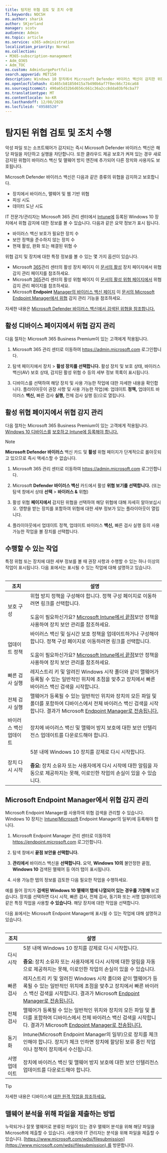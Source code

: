 ```yaml
---
title: 탐지된 위협 검토 및 조치 수행
f1.keywords: NOCSH
ms.author: sharik
author: SKjerland
manager: scotv
audience: Admin
ms.topic: article
ms.service: o365-administration
localization_priority: Normal
ms.collection:
- M365-subscription-management
- Adm_O365
- Adm_TOC
ms.custom: AdminSurgePortfolio
search.appverid: MET150
description: Windows 10 장치에서 Microsoft Defender 바이러스 백신이 감지한 위협을 검토하고 관리하는 방법을 알아보십시오.
ms.openlocfilehash: 41465cb81850415a7b490b6af7f0ec66c724ca68
ms.sourcegitcommit: 490a65d32b6d656c661c36a2cc8dda03bf6cba77
ms.translationtype: MT
ms.contentlocale: ko-KR
ms.lasthandoff: 12/08/2020
ms.locfileid: "49588520"
---
```

# <a name="review-detected-threats-and-take-action"></a>탐지된 위협 검토 및 조치 수행

악성 파일 또는 소프트웨어가 감지되는 즉시 Microsoft Defender 바이러스 백신은 해당 파일을 차단하고 실행을 차단합니다. 또한 클라우드 제공 보호가 켜져 있는 경우 새로 감지된 위협이 바이러스 백신 및 맬웨어 방지 엔진에 추가되어 다른 장치와 사용자도 보호됩니다.

Microsoft Defender 바이러스 백신은 다음과 같은 종류의 위협을 감지하고 보호합니다.

- 장치에서 바이러스, 맬웨어 및 웹 기반 위협
- 피싱 시도
- 데이터 도난 시도

IT 전문가/관리자는 Microsoft 365 관리 센터에서 [Intune에](/mem/intune/enrollment/device-enrollment) 등록된 Windows 10 장치에서 위협 감지에 대한 정보를 볼 수 있습니다. 다음과 같은 요약 정보가 표시 됩니다.

- 바이러스 백신 보호가 필요한 장치 수
- 보안 정책을 준수하지 않는 장치 수
- 현재 활성, 완화 또는 해결된 위협 수

위협 감지 및 장치에 대한 특정 정보를 볼 수 있는 몇 가지 옵션이 있습니다.

- Microsoft  <a href="https://go.microsoft.com/fwlink/p/?linkid=2024339" target="_blank">365</a>관리 센터의 활성 장치 페이지 이 [문서의 활성](#manage-threat-detections-on-the-active-devices-page) 장치 페이지에서 위협 감지 관리 페이지를 참조하세요.
- Microsoft  <a href="https://go.microsoft.com/fwlink/p/?linkid=2024339" target="_blank">365</a>관리 센터의 활성 위협 페이지 이 [문서의 활성 위협 페이지에서](#manage-threat-detections-on-the-active-threats-page) 위협 감지 관리 페이지를 참조하세요.
- Microsoft **Endpoint** <a href="https://go.microsoft.com/fwlink/p/?linkid=2150463" target="_blank">Manager의 바이러스 백신 페이지</a> 이 [문서의 Microsoft Endpoint Manager에서 위협](#manage-threat-detections-in-microsoft-endpoint-manager) 감지 관리 기능을 참조하세요.

자세한 내용은 [Microsoft Defender 바이러스 백신에서 검색된 위협을 참조합니다.](threats-detected-defender-av.md)

## <a name="manage-threat-detections-on-the-active-devices-page"></a>활성 디바이스 페이지에서 위협 **감지 관리**

다음 절차는 Microsoft 365 Business Premium이 있는 고객에게 적용됩니다.

1. Microsoft 365 관리 센터로 이동하여 <a href="https://go.microsoft.com/fwlink/p/?linkid=2024339" target="_blank">https://admin.microsoft.com</a> 로그인합니다.

2. 탐색 페이지에서 장치   >  **활성 장치를 선택합니다.** 활성 장치 및 보호 상태, 바이러스 백신(AV) 보호 상태, 감지된 활성 위협 수 등의 세부 정보 목록이 표시됩니다.

3. 디바이스를 선택하여 해당 장치 및 사용 가능한 작업에 대한 자세한 내용을 확인합니다. 플라이아웃이 권장 사항 및 사용 가능한 작업(예: 업데이트 **정책,** 업데이트 바이러스 **백신,** 빠른 검사 **실행,** 전체 검사 실행 등)으로 열립니다. 

## <a name="manage-threat-detections-on-the-active-threats-page"></a>활성 위협 페이지에서 위협 **감지** 관리

다음 절차는 Microsoft 365 Business Premium이 있는 고객에게 적용됩니다. [Windows 10 디바이스를](/microsoft-365/business/secure-win-10-pcs) [보호하고 Intune에 등록해야 합니다.](/mem/intune/enrollment/windows-enrollment-methods)

> [!NOTE]
> **Microsoft Defender 바이러스** 백신 카드 및 **활성** 위협 페이지가 단계적으로 롤아웃되고 있으므로 즉시 액세스할 수 없습니다.

1. Microsoft 365 관리 센터로 이동하여 <a href="https://go.microsoft.com/fwlink/p/?linkid=2024339" target="_blank">https://admin.microsoft.com</a> 로그인합니다.

2. Microsoft **Defender 바이러스 백신** 카드에서 활성 **위협 보기를 선택합니다.** (또는 탐색 창에서 상태 **선택**  >  **바이러스 &** 위협)

3. 활성 위협 **페이지에서** 감지된 위협을 선택하여 해당 위협에 대해 자세히 알아보십시오. 영향을 받는 장치를 포함하여 위협에 대한 세부 정보가 있는 플라이아웃이 열립니다.

4. 플라이아웃에서 업데이트 정책, 업데이트 바이러스 **백신,** 빠른 검사 실행 등의 사용 가능한 작업을 볼 장치를 선택합니다.

## <a name="actions-you-can-take"></a>수행할 수 있는 작업

특정 위협 또는 장치에 대한 세부 정보를 볼 때 권장 사항과 수행할 수 있는 하나 이상의 작업이 표시됩니다. 다음 표에서는 표시될 수 있는 작업에 대해 설명하고 있습니다.<br><br>

| 조치 | 설명 |
|--|--|
| 보호 구성 | 위협 방지 정책을 구성해야 합니다. 정책 구성 페이지로 이동하려면 링크를 선택합니다.<br><br>도움이 필요하신가요? [Microsoft Intune에서 끝점](/mem/intune/protect/endpoint-security-policy)보안 정책을 사용하여 장치 보안 관리를 참조하세요. |
| 업데이트 정책 | 바이러스 백신 및 실시간 보호 정책을 업데이트하거나 구성해야 합니다. 정책 구성 페이지로 이동하려면 링크를 선택합니다.<br><br>도움이 필요하신가요? [Microsoft Intune에서 끝점](/mem/intune/protect/endpoint-security-policy)보안 정책을 사용하여 장치 보안 관리를 참조하세요. |
| 빠른 검사 실행 | 레지스트리 키 및 알려진 Windows 시작 폴더와 같이 맬웨어가 등록될 수 있는 일반적인 위치에 초점을 맞추고 장치에서 빠른 바이러스 백신 검색을 시작합니다. |
| 전체 검사 실행 | 맬웨어가 등록될 수 있는 일반적인 위치와 장치의 모든 파일 및 폴더를 포함하여 디바이스에서 전체 바이러스 백신 검색을 시작합니다. 결과가 Microsoft [Endpoint Manager로 전송됩니다.](/mem/intune/fundamentals/tutorial-walkthrough-endpoint-manager) |
| 바이러스 백신 업데이트 | 장치에 바이러스 백신 [](https://go.microsoft.com/fwlink/?linkid=2149926) 및 맬웨어 방지 보호에 대한 보안 인텔리전스 업데이트를 다운로드해야 합니다. |
| 장치 다시 시작 | 5분 내에 Windows 10 장치를 강제로 다시 시작합니다.<br><br>**중요:** 장치 소유자 또는 사용자에게 다시 시작에 대한 알림을 자동으로 제공하지는 못해, 이로인한 작업의 손실이 있을 수 있습니다. |

## <a name="manage-threat-detections-in-microsoft-endpoint-manager"></a>Microsoft Endpoint Manager에서 위협 감지 관리

Microsoft Endpoint Manager를 사용하여 위협 검색을 관리할 수 있습니다. Windows 10 장치는 [Intune(Microsoft](/mem/intune/enrollment/windows-enrollment-methods) Endpoint Manager의 일부)에 등록해야 합니다.

1. Microsoft Endpoint Manager 관리 센터로 이동하여 <a href="https://go.microsoft.com/fwlink/p/?linkid=2150463" target="_blank">https://endpoint.microsoft.com</a> 로그인합니다.

2. 탐색 창에서 **끝점 보안을 선택합니다.**

3. **관리에서** 바이러스 백신을 **선택합니다.** 요약, **Windows 10의** 불안정한 끝점, **Windows 10** 검색된 맬웨어 등 여러 탭이 표시됩니다.

4. 사용 가능한 탭의 정보를 검토한 다음 필요한 작업을 수행하세요.

예를 들어 장치가 **검색된 Windows 10 맬웨어 탭에 나열되어 있는 경우를 가정해** 보겠습니다. 장치를 선택하면 다시 시작, 빠른 검사, 전체 검사, 동기화 또는 서명 업데이트와 같은 특정 작업을 사용할 **수 있습니다.**  해당 장치에 대한 작업을 선택합니다.

다음 표에서는 Microsoft Endpoint Manager에 표시될 수 있는 작업에 대해 설명하고 있습니다.<br><br>

| 조치 | 설명 |
|--|--|
| 다시 시작 | 5분 내에 Windows 10 장치를 강제로 다시 시작합니다.<br><br>**중요:** 장치 소유자 또는 사용자에게 다시 시작에 대한 알림을 자동으로 제공하지는 못해, 이로인한 작업의 손실이 있을 수 있습니다. |
| 빠른 검사 | 레지스트리 키 및 알려진 Windows 시작 폴더와 같이 맬웨어가 등록될 수 있는 일반적인 위치에 초점을 맞추고 장치에서 빠른 바이러스 백신 검색을 시작합니다. 결과가 Microsoft [Endpoint Manager로 전송됩니다.](/mem/intune/fundamentals/tutorial-walkthrough-endpoint-manager) |
| 전체 검사 | 맬웨어가 등록될 수 있는 일반적인 위치와 장치의 모든 파일 및 폴더를 포함하여 디바이스에서 전체 바이러스 백신 검색을 시작합니다. 결과가 Microsoft [Endpoint Manager로 전송됩니다.](/mem/intune/fundamentals/tutorial-walkthrough-endpoint-manager) |
| 동기화 | Intune(Microsoft Endpoint Manager의 일부)으로 장치를 체크 인해야 합니다. 장치가 체크 인하면 장치에 할당된 보류 중인 작업이나 정책이 장치에서 수신됩니다. |
| 서명 업데이트 | 장치에 바이러스 백신 [](https://go.microsoft.com/fwlink/?linkid=2149926) 및 맬웨어 방지 보호에 대한 보안 인텔리전스 업데이트를 다운로드해야 합니다. |

> [!TIP]
> 자세한 내용은 디바이스에 [대한 원격 작업을 참조하세요.](/mem/intune/protect/endpoint-security-manage-devices#remote-actions-for-devices)

## <a name="how-to-submit-a-file-for-malware-analysis"></a>맬웨어 분석을 위해 파일을 제출하는 방법

누락되거나 잘못 맬웨어로 분류된 파일이 있는 경우 맬웨어 분석을 위해 해당 파일을 Microsoft에 제출할 수 있습니다. 사용자와 IT 관리자는 분석을 위해 파일을 제출할 수 있습니다. [https://www.microsoft.com/wdsi/filesubmission](https://www.microsoft.com/wdsi/filesubmission).를 방문합니다.
